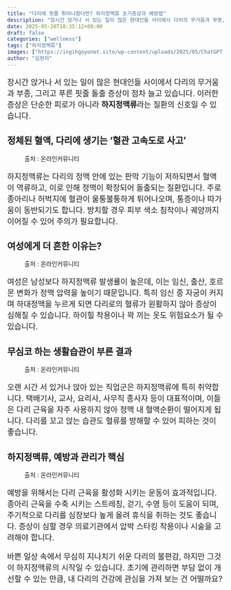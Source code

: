 ```yaml
---
title: "다리에 핏줄 튀어나왔다면? 하지정맥류 초기증상과 예방법"
description: "장시간 앉거나 서 있는 일이 많은 현대인들 사이에서 다리의 무거움과 부종, 그리고 푸른 핏줄 돌출 증상이 점차 늘고 있습니다. 이러한 증상은 단순한 피로가 아니라 하지정맥류라는 질환의 신호일 수 있습니다."
date: 2025-05-28T18:35:12+09:00
draft: false
categories: ["wellness"]
tags: ["하지정맥류"]
images: ["https://ingihgoyonet.site/wp-content/uploads/2025/05/ChatGPT-Image-2025년-5월-28일-오후-06_32_51-1024x683.png", "https://ingihgoyonet.site/wp-content/uploads/2025/05/pexels-elsimage-1228626-1024x683.jpg", "https://ingihgoyonet.site/wp-content/uploads/2025/05/pexels-elletakesphotos-2696064-1024x683.jpg", "https://ingihgoyonet.site/wp-content/uploads/2025/05/ChatGPT-Image-2025년-5월-28일-오후-06_32_52-1024x683.png"]
author: "김현지"
---
```


<p style="font-size:18px">장시간 앉거나 서 있는 일이 많은 현대인들 사이에서 다리의 무거움과 부종, 그리고 푸른 핏줄 돌출 증상이 점차 늘고 있습니다. 이러한 증상은 단순한 피로가 아니라 <strong>하지정맥류</strong>라는 질환의 신호일 수 있습니다.</p> <h2 >정체된 혈액, 다리에 생기는 ‘혈관 고속도로 사고’</h2> <figure ><img src="https://ingihgoyonet.site/wp-content/uploads/2025/05/ChatGPT-Image-2025년-5월-28일-오후-06_32_51-1024x683.png" alt="" style="aspect-ratio:16/9;object-fit:cover"/><figcaption >출처 : 온라인커뮤니티</figcaption></figure> <p style="font-size:18px">하지정맥류는 다리의 정맥 안에 있는 판막 기능이 저하되면서 혈액이 역류하고, 이로 인해 정맥이 확장되어 돌출되는 질환입니다. 주로 종아리나 허벅지에 혈관이 울퉁불퉁하게 튀어나오며, 통증이나 따가움이 동반되기도 합니다. 방치할 경우 피부 색소 침착이나 궤양까지 이어질 수 있어 주의가 필요합니다.</p> <h2 >여성에게 더 흔한 이유는?</h2> <figure ><img src="https://ingihgoyonet.site/wp-content/uploads/2025/05/pexels-elsimage-1228626-1024x683.jpg" alt="" style="aspect-ratio:16/9;object-fit:cover"/><figcaption >출처 : 온라인커뮤니티</figcaption></figure> <p style="font-size:18px">여성은 남성보다 하지정맥류 발생률이 높은데, 이는 임신, 출산, 호르몬 변화가 정맥 압력을 높이기 때문입니다. 특히 임신 중 자궁이 커지며 하대정맥을 누르게 되면 다리로의 혈류가 원활하지 않아 증상이 심해질 수 있습니다. 하이힐 착용이나 꽉 끼는 옷도 위험요소가 될 수 있습니다.</p> <h2 >무심코 하는 생활습관이 부른 결과</h2> <figure ><img src="https://ingihgoyonet.site/wp-content/uploads/2025/05/pexels-elletakesphotos-2696064-1024x683.jpg" alt="" style="aspect-ratio:16/9;object-fit:cover"/><figcaption >출처 : 온라인커뮤니티</figcaption></figure> <p style="font-size:18px">오랜 시간 서 있거나 앉아 있는 직업군은 하지정맥류에 특히 취약합니다. 택배기사, 교사, 요리사, 사무직 종사자 등이 대표적이며, 이들은 다리 근육을 자주 사용하지 않아 정맥 내 혈액순환이 떨어지게 됩니다. 다리를 꼬고 앉는 습관도 혈류를 방해할 수 있어 피하는 것이 좋습니다.</p> <h2 >하지정맥류, 예방과 관리가 핵심</h2> <figure ><img src="https://ingihgoyonet.site/wp-content/uploads/2025/05/ChatGPT-Image-2025년-5월-28일-오후-06_32_52-1024x683.png" alt="" style="aspect-ratio:16/9;object-fit:cover"/><figcaption >출처 : 온라인커뮤니티</figcaption></figure> <p style="font-size:18px">예방을 위해서는 다리 근육을 활성화 시키는 운동이 효과적입니다. 종아리 근육을 수축 시키는 스트레칭, 걷기, 수영 등이 도움이 되며, 주기적으로 다리를 심장보다 높게 올려 휴식을 취하는 것도 좋습니다. 증상이 심할 경우 의료기관에서 압박 스타킹 착용이나 시술을 고려해야 합니다.</p> <p style="font-size:18px">바쁜 일상 속에서 무심히 지나치기 쉬운 다리의 불편감, 하지만 그것이 하지정맥류의 시작일 수 있습니다. 초기에 관리하면 부담 없이 개선할 수 있는 만큼, 내 다리의 건강에 관심을 가져 보는 건 어떨까요?</p>